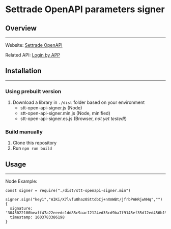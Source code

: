 # Settrade OpenAPI parameters signer
## Overview
--------
Website: [Settrade OpenAPI](https://developer.settrade.com/open-api)

Related API: [Login by APP](https://developer.settrade.com/open-api/document/api-reference/oam/broker-app-auth-controller/loginByApp>)


## Installation
------------
### Using prebuilt version
1. Download a library in `./dist` folder based on your environment
    - stt-open-api-signer.js (Node)
    - stt-open-api-signer.min.js (Node, minified)
    - stt-open-api-signer.es.js (Browser, *not yet tested!*)

### Build manually
1. Clone this repository
2. Run `npm run build`

## Usage
-----

Node Example: 
```node
const signer = require("./dist/stt-openapi-signer.min")

signer.sign("key1","AIKi/X7lvfu0haz0SttdbCj+nXmWBt/jfrbPAHRjwNHq","")
{
  signature: '3045022100beaff47a22eeedc1dd85c9aac12124ed33cd9ba7f9145ef35d12ed456b19972f02203807154d13cbb03063f4ac3d4820cd152f4f00ad211452bb3f3ec1f9d6328d21',
  timestamp: 1603783386198
}
```
